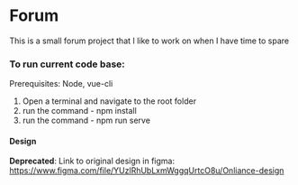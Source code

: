 # Forum
This is a small forum project that I like to work on when I have time to spare

### To run current code base:
Prerequisites: Node, vue-cli

1. Open a terminal and navigate to the root folder
2. run the command - npm install
3. run the command - npm run serve

#### Design
**Deprecated**: Link to original design in figma: https://www.figma.com/file/YUzlRhUbLxmWggqUrtcO8u/Onliance-design
 
